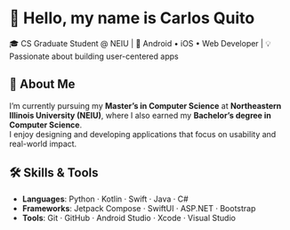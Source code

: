 # 👋 Hello, my name is Carlos Quito
🎓 CS Graduate Student @ NEIU | 📱 Android • iOS • Web Developer | 💡 Passionate about building user-centered apps  

## 🌟 About Me  
I’m currently pursuing my **Master’s in Computer Science** at **Northeastern Illinois University (NEIU)**, where I also earned my **Bachelor’s degree in Computer Science**.  
I enjoy designing and developing applications that focus on usability and real-world impact.  

## 🛠️ Skills & Tools  
- **Languages**: Python · Kotlin · Swift · Java · C#  
- **Frameworks**: Jetpack Compose · SwiftUI · ASP.NET · Bootstrap  
- **Tools**: Git · GitHub · Android Studio · Xcode · Visual Studio  
